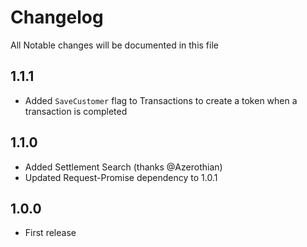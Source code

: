 # Changelog

All Notable changes will be documented in this file

## 1.1.1

 - Added `SaveCustomer` flag to Transactions to create a token when a transaction is completed

## 1.1.0

 - Added Settlement Search (thanks @Azerothian)
 - Updated Request-Promise dependency to 1.0.1

## 1.0.0

 - First release
